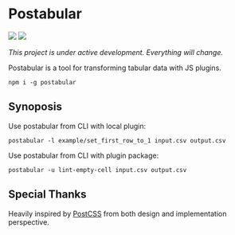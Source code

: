 # Postabular

![](https://img.shields.io/npm/v/postabular.svg) ![](https://img.shields.io/npm/l/postabular.svg)

*This project is under active development. Everything will change.*

Postabular is a tool for transforming tabular data with JS plugins.

```
npm i -g postabular
```

## Synoposis

Use postabular from CLI with local plugin:

```
postabular -l example/set_first_row_to_1 input.csv output.csv
```
Use postabular from CLI with plugin package:

```
postabular -u lint-empty-cell input.csv output.csv
```

## Special Thanks

Heavily inspired by [PostCSS](http://github.com/postcss/postcss) from both design and implementation perspective.
